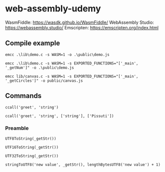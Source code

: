 # web-assembly-udemy

WasmFiddle: https://wasdk.github.io/WasmFiddle/
WebAssembly Studio: https://webassembly.studio/
Emscripten: https://emscripten.org/index.html

## Compile example

`emcc .\lib\demo.c -s WASM=1 -o .\public\demo.js`

`emcc .\lib\demo.c -s WASM=1 -s EXPORTED_FUNCTIONS="['_main', '_getNum']" -o .\public\demo.js`

`emcc lib/canvas.c -s WASM=1 -s EXPORTED_FUNCTIONS="['_main', '_getCircles']" -o public/canvas.js`

## Commands

`ccall('greet', 'string')`

`ccall('greet', 'string', ['string'], ['Pissuti'])`

### Preamble

`UTF8ToString(_getStr())`

`UTF16ToString(_getStr())`

`UTF32ToString(_getStr())`

`stringToUTF8('new value', _getStr(), lengthBytesUTF8('new value') + 1)`